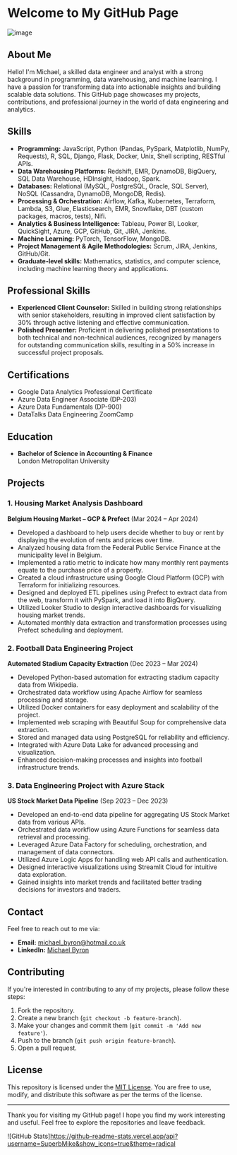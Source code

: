 
# Welcome to My GitHub Page

![image](https://github.com/SuperbMike/SuperbMike/assets/129975493/dae344fb-1069-4d0c-b1dd-f039c889a80b)


## About Me

Hello! I'm Michael, a skilled data engineer and analyst with a strong background in programming, data warehousing, and machine learning. I have a passion for transforming data into actionable insights and building scalable data solutions. This GitHub page showcases my projects, contributions, and professional journey in the world of data engineering and analytics.

## Skills

- **Programming:** JavaScript, Python (Pandas, PySpark, Matplotlib, NumPy, Requests), R, SQL, Django, Flask, Docker, Unix, Shell scripting, RESTful APIs.
- **Data Warehousing Platforms:** Redshift, EMR, DynamoDB, BigQuery, SQL Data Warehouse, HDInsight, Hadoop, Spark.
- **Databases:** Relational (MySQL, PostgreSQL, Oracle, SQL Server), NoSQL (Cassandra, DynamoDB, MongoDB, Redis).
- **Processing & Orchestration:** Airflow, Kafka, Kubernetes, Terraform, Lambda, S3, Glue, Elasticsearch, EMR, Snowflake, DBT (custom packages, macros, tests), Nifi.
- **Analytics & Business Intelligence:** Tableau, Power BI, Looker, QuickSight, Azure, GCP, GitHub, Git, JIRA, Jenkins.
- **Machine Learning:** PyTorch, TensorFlow, MongoDB.
- **Project Management & Agile Methodologies:** Scrum, JIRA, Jenkins, GitHub/Git.
- **Graduate-level skills:** Mathematics, statistics, and computer science, including machine learning theory and applications.

## Professional Skills

- **Experienced Client Counselor:** Skilled in building strong relationships with senior stakeholders, resulting in improved client satisfaction by 30% through active listening and effective communication.
- **Polished Presenter:** Proficient in delivering polished presentations to both technical and non-technical audiences, recognized by managers for outstanding communication skills, resulting in a 50% increase in successful project proposals.

## Certifications

- Google Data Analytics Professional Certificate
- Azure Data Engineer Associate (DP-203)
- Azure Data Fundamentals (DP-900)
- DataTalks Data Engineering ZoomCamp

## Education

- **Bachelor of Science in Accounting & Finance**  
  London Metropolitan University

## Projects

### 1. Housing Market Analysis Dashboard
**Belgium Housing Market – GCP & Prefect** (Mar 2024 – Apr 2024)
- Developed a dashboard to help users decide whether to buy or rent by displaying the evolution of rents and prices over time.
- Analyzed housing data from the Federal Public Service Finance at the municipality level in Belgium.
- Implemented a ratio metric to indicate how many monthly rent payments equate to the purchase price of a property.
- Created a cloud infrastructure using Google Cloud Platform (GCP) with Terraform for initializing resources.
- Designed and deployed ETL pipelines using Prefect to extract data from the web, transform it with PySpark, and load it into BigQuery.
- Utilized Looker Studio to design interactive dashboards for visualizing housing market trends.
- Automated monthly data extraction and transformation processes using Prefect scheduling and deployment.

### 2. Football Data Engineering Project
**Automated Stadium Capacity Extraction** (Dec 2023 – Mar 2024)
- Developed Python-based automation for extracting stadium capacity data from Wikipedia.
- Orchestrated data workflow using Apache Airflow for seamless processing and storage.
- Utilized Docker containers for easy deployment and scalability of the project.
- Implemented web scraping with Beautiful Soup for comprehensive data extraction.
- Stored and managed data using PostgreSQL for reliability and efficiency.
- Integrated with Azure Data Lake for advanced processing and visualization.
- Enhanced decision-making processes and insights into football infrastructure trends.

### 3. Data Engineering Project with Azure Stack
**US Stock Market Data Pipeline** (Sep 2023 – Dec 2023)
- Developed an end-to-end data pipeline for aggregating US Stock Market data from various APIs.
- Orchestrated data workflow using Azure Functions for seamless data retrieval and processing.
- Leveraged Azure Data Factory for scheduling, orchestration, and management of data connectors.
- Utilized Azure Logic Apps for handling web API calls and authentication.
- Designed interactive visualizations using Streamlit Cloud for intuitive data exploration.
- Gained insights into market trends and facilitated better trading decisions for investors and traders.


## Contact

Feel free to reach out to me via:

- **Email:** [michael_byron@hotmail.co.uk](mailto:michael_byron@hotmail.co.uk)
- **LinkedIn:** [Michael Byron](https://www.linkedin.com/in/michael-b-a3960273/)


## Contributing

If you're interested in contributing to any of my projects, please follow these steps:

1. Fork the repository.
2. Create a new branch (`git checkout -b feature-branch`).
3. Make your changes and commit them (`git commit -m 'Add new feature'`).
4. Push to the branch (`git push origin feature-branch`).
5. Open a pull request.

## License

This repository is licensed under the [MIT License](LICENSE.md). You are free to use, modify, and distribute this software as per the terms of the license.

---

Thank you for visiting my GitHub page! I hope you find my work interesting and useful. Feel free to explore the repositories and leave feedback.

![GitHub Stats]https://github-readme-stats.vercel.app/api?username=SuperbMike&show_icons=true&theme=radical

